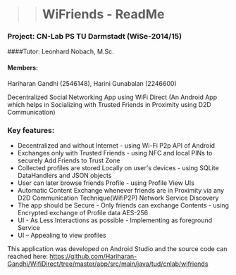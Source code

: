 >># WiFriends - ReadMe #
### Project: CN-Lab PS TU Darmstadt (WiSe-2014/15) ###

####Tutor:
Leonhard Nobach, M.Sc.

#### Members:
Hariharan Gandhi (2546148), Harini Gunabalan (2246600)

Decentralized Social Networking App using WiFi Direct
(An Android App which helps in Socializing with Trusted Friends in
Proximity using D2D Communication)

### Key features:

* Decentralized and without Internet - using Wi-Fi P2p API of Android
* Exchanges only with Trusted Friends - using NFC and local PINs to securely Add Friends to Trust Zone
* Collected profiles are stored Locally on user's devices - using SQLite DataHandlers and JSON objects
*  User can later browse friends Profile - using Profile View UIs
*  Automatic Content Exchange whenever friends are in Proximity via any D2D Communication Technique(WifiP2P) Network Service Discovery 
*  The app should be Secure - Only friends can exchange Contents  - using Encrypted exchange of Profile data AES-256 
*  UI - As Less Interactions as possible - Implementing as foreground Service
*  UI – Appealing to view profiles

This application was developed on Android Studio and the source code can reached here: https://github.com/Hariharan-Gandhi/WifiDirect/tree/master/app/src/main/java/tud/cnlab/wifriends
